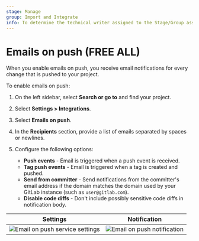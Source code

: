 ```yaml
---
stage: Manage
group: Import and Integrate
info: To determine the technical writer assigned to the Stage/Group associated with this page, see https://about.gitlab.com/handbook/product/ux/technical-writing/#assignments
---
```


# Emails on push **(FREE ALL)**

When you enable emails on push, you receive email notifications for every change
that is pushed to your project.

To enable emails on push:

1. On the left sidebar, select **Search or go to** and find your project.
1. Select **Settings > Integrations**.
1. Select **Emails on push**.
1. In the **Recipients** section, provide a list of emails separated by spaces or newlines.
1. Configure the following options:

   - **Push events** - Email is triggered when a push event is received.
   - **Tag push events** - Email is triggered when a tag is created and pushed.
   - **Send from committer** - Send notifications from the committer's email address if the domain matches the domain used by your GitLab instance (such as `user@gitlab.com`).
   - **Disable code diffs** - Don't include possibly sensitive code diffs in notification body.

| Settings | Notification |
| --- | --- |
| ![Email on push service settings](img/emails_on_push_service_v13_11.png) | ![Email on push notification](img/emails_on_push_email.png) |
